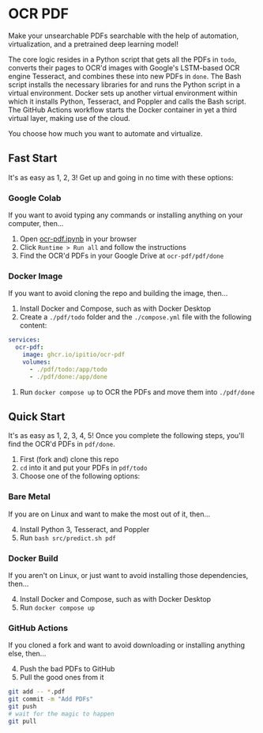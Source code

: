 # OCR PDF

Make your unsearchable PDFs searchable with the help of automation, virtualization, and a pretrained deep learning model!

The core logic resides in a Python script that gets all the PDFs in `todo`, converts their pages to OCR'd images with Google's LSTM-based OCR engine Tesseract, and combines these into new PDFs in `done`. The Bash script installs the necessary libraries for and runs the Python script in a virtual environment. Docker sets up another virtual environment within which it installs Python, Tesseract, and Poppler and calls the Bash script. The GitHub Actions workflow starts the Docker container in yet a third virtual layer, making use of the cloud.

You choose how much you want to automate and virtualize.

## Fast Start

It's as easy as 1, 2, 3! Get up and going in no time with these options:

### Google Colab

If you want to avoid typing any commands or installing anything on your computer, then...

1. Open [ocr-pdf.ipynb](https://colab.research.google.com/drive/1yss_oypuRisb29_SnqLGgA759slQzNry?usp=sharing) in your browser
2. Click `Runtime > Run all` and follow the instructions
3. Find the OCR'd PDFs in your Google Drive at `ocr-pdf/pdf/done`

### Docker Image

If you want to avoid cloning the repo and building the image, then...

1. Install Docker and Compose, such as with Docker Desktop
2. Create a `./pdf/todo` folder and the `./compose.yml` file with the following content:

```yaml
services:
  ocr-pdf:
    image: ghcr.io/ipitio/ocr-pdf
    volumes:
      - ./pdf/todo:/app/todo
      - ./pdf/done:/app/done
```

1. Run `docker compose up` to OCR the PDFs and move them into `./pdf/done`

## Quick Start

It's as easy as 1, 2, 3, 4, 5! Once you complete the following steps, you'll find the OCR'd PDFs in `pdf/done`.

1. First (fork and) clone this repo
2. `cd` into it and put your PDFs in `pdf/todo`
3. Choose one of the following options:

### Bare Metal

If you are on Linux and want to make the most out of it, then...

4. Install Python 3, Tesseract, and Poppler
5. Run `bash src/predict.sh pdf`

### Docker Build

If you aren't on Linux, or just want to avoid installing those dependencies, then...

4. Install Docker and Compose, such as with Docker Desktop
5. Run `docker compose up`

### GitHub Actions

If you cloned a fork and want to avoid downloading or installing anything else, then...

4. Push the bad PDFs to GitHub
5. Pull the good ones from it

```bash
git add -- *.pdf
git commit -m "Add PDFs"
git push
# wait for the magic to happen
git pull
```
